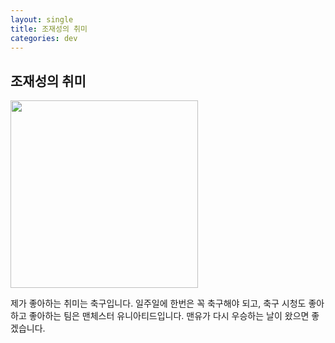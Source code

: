 ```yaml
---
layout: single
title: 조재성의 취미
categories: dev
---
```



## 조재성의 취미
<img src="https://blog.kakaocdn.net/dn/nByxY/btqEamkpOK0/9y8B2ctPHPvxR2ZFZJ93Dk/img.png" width="300" height="300">



 제가 좋아하는 취미는 축구입니다. 일주일에 한번은 꼭 축구해야 되고, 축구 시청도 좋아하고 좋아하는 팀은 맨체스터 유니아티드입니다. 
 맨유가 다시 우승하는 날이 왔으면 좋겠습니다. 

